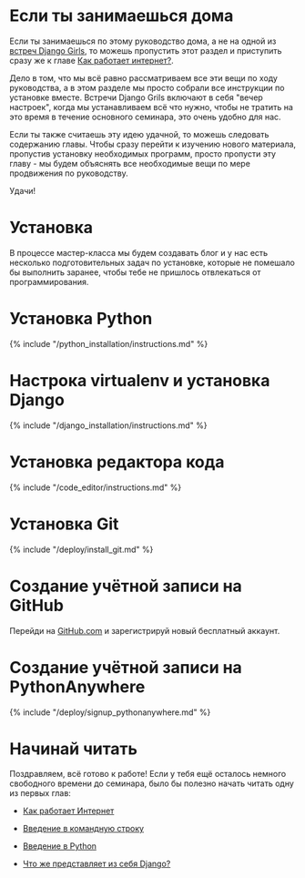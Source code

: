 # Если ты занимаешься дома

Если ты занимаешься по этому руководство дома, а не на одной из [встреч Django Girls](http://djangogirls.org/events/), то можешь пропустить этот раздел и приступить сразу же к главе [Как работает интернет?](../how_the_internet_works/README.md).

Дело в том, что мы всё равно рассматриваем все эти вещи по ходу руководства, а в этом разделе мы просто собрали все инструкции по установке вместе. Встречи Django Grils включают в себя "вечер настроек", когда мы устанавливаем всё что нужно, чтобы не тратить на это время в течение основного семинара, это очень удобно для нас.

Если ты также считаешь эту идею удачной, то можешь следовать содержанию главы. Чтобы сразу перейти к изучению нового материала, пропустив установку необходимых программ, просто пропусти эту главу - мы будем объяснять все необходимые вещи по мере продвижения по руководству.

Удачи!

# Установка

В процессе мастер-класса мы будем создавать блог и у нас есть несколько подготовительных задач по установке, которые не помешало бы выполнить заранее, чтобы тебе не пришлось отвлекаться от программирования.

# Установка Python

{% include "/python_installation/instructions.md" %}

# Настрока virtualenv и установка Django

{% include "/django_installation/instructions.md" %}

# Установка редактора кода

{% include "/code_editor/instructions.md" %}

# Установка Git

{% include "/deploy/install_git.md" %}

# Создание учётной записи на GitHub

Перейди на [GitHub.com](http://www.github.com) и зарегистрируй новый бесплатный аккаунт.

# Создание учётной записи на PythonAnywhere

{% include "/deploy/signup_pythonanywhere.md" %}

# Начинай читать

Поздравляем, всё готово к работе! Если у тебя ещё осталось немного свободного времени до семинара, было бы полезно начать читать одну из первых глав:

  * [Как работает Интернет](../how_the_internet_works/README.md)

  * [Введение в командную строку](../intro_to_command_line/README.md)

  * [Введение в Python](../intro_to_command_line/README.md)

  * [Что же представляет из себя Django?](../django/README.md)